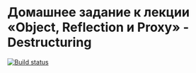 # Домашнее задание к лекции «Object, Reflection и Proxy» - Destructuring
[![Build status](https://ci.appveyor.com/api/projects/status/ltescrnhvo4d1w8w?svg=true)](https://ci.appveyor.com/project/fasca23/ajs-6-2)